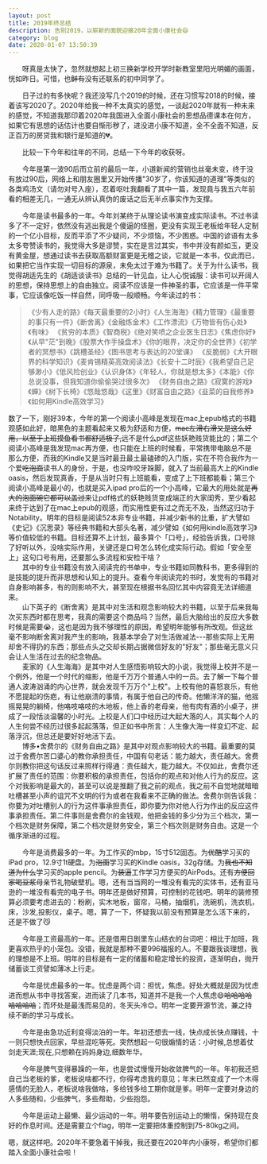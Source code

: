 ```yaml
---
layout: post
title: 2019年终总结
description: 告别2019，以崭新的面貌迎接20年全面小康社会😄
category: blog
date: 2020-01-07 13:50:39
---
```


&emsp;&emsp;呀真是太快了，忽然就想起上初三换新学校开学时新教室里阳光明媚的画面，恍如昨日。可惜，也~~鲜有~~没有还联系的初中同学了。

&emsp;&emsp;日子过的有多快呢？我还没写几个2019的时候，还在习惯写2018的时候，接着该写2020了。2020年给我一种不太真实的感觉，一谈起2020年就有一种未来的感觉，不知道我那印着2020年我国进入全面小康社会的思想品德课本在何方，如果它有思想的话估计也要自惭形秽了，进没进小康不知道，全不全面不知道，反正百万的房贷我和银行是知道的💔。

&emsp;&emsp;比较一下今年和往年的不同，总结一下今年的收获呀。

&emsp;&emsp;今年是第一波90后而立前的最后一年，小道新闻的营销也丝毫未变，终于没有放过90后，网络上和朋友圈里又开始传播"30岁了，你该知道的道理"等类似的各类鸡汤文（请勿对号入座），忍着呕吐我翻看了其中一篇，发现竟与我五六年前看的相差无几，一通无从辨认真伪的废话之后无半点事实作为支撑。

&emsp;&emsp;今年是读书最多的一年。今年刘某终于从理论读书演变成实际读书。不过书读多了不一定好，依然没有逃出我是个傻逼的怪圈，更没有实现王老板给年轻人定制的一个亿小目标，反而平添了不少疑问，不少烦恼，不少困惑。中国的谚语有太多太多夸赞读书的，我觉得大多是谬赞，实在是言过其实，书中并没有颜如玉，更没有黄金屋，想通过读书去获取高额财富更是无稽之谈，它就是一本书，仅此而已，如果把它当作实现一切目标的源泉，未免太过于难为书籍了。关于为什么读书，我觉得胡适先生的《胡适谈读书》总结的一针见血，让人心悦诚服：读书可以开阔人的思想，保持思想上的自由独立。阅读不应该是一件神圣的事，它应该是一件平常事，它应该像吃饭一样自然，同呼吸一般顺畅。今年读过的书：
>《少有人走的路》《每天最重要的2小时》《人生海海》《精力管理》《最重要的事只有一件》《断舍离》《金融炼金术》《工作漂流》《万物皆有伤心处》《有味》
《贫穷的本质》《智商税》《绝对笑喷之企业医生日志》《焦虑你好》《从早"茫"到晚》《股票大作手操盘术》《你的眼界，决定你的全世界》《初学者的冥想书》《跳槽圣经》《图书思考与表达的20堂课》
《反脆弱》《大开眼界的科学知识》《麦肯锡精英高效阅读法》《长安十二时辰》《我希望自己足够渺小》《低风险创业》《认识身体》《年轻人，你就是想太多》《本能》《你总说没事，但我知道你偷偷哭过很多次》
《财务自由之路》《寂寞的游戏》《蝉》《树下长椅》《悠哉悠哉》《这里》《财富自由之路》《韭菜的自我修养》《如何用Kindle高效学习》

数了一下，刚好39本，今年的第一个阅读小高峰是发现在mac上epub格式的书籍观感如此好，暗黑色的主题看起来又极为舒适和方便，~~mac左滑右滑又是这么好用，以至于上班摸鱼看书都舒适极了,~~远不是什么pdf这些妖艳贱货能比的；第二个阅读小高峰是我发现mac再方便，也只能在上班的时候看，平常携带电脑总不是那么方便，而我的Kindle又是当时最丑最土最磕碜的入门版，实在不符合我作为一个爱~~吃泡面~~读书人的身份，于是，也没咋咬牙跺脚，就入了当前最高大上的Kindle oasis，然后发现真香，于是从当时只有上班能看，变成了上下班都能看；第三个阅读小高峰是最小的，也就是买入ipad pro后的一个小高峰，它最大的用处就是~~再大的泡面碗它都可以盖过来~~让pdf格式的妖艳贱货变成端正的大家闺秀，至少看起来终于达到了在mac上epub的观感，而实用性更有过之而无不及，当然这归功于Notability。明年的目标是阅读52本非专业书籍，并减少新书的比重，扩大譬如《史记》《沉思录》等经典书籍和大部头名著，减少譬如《如何用kindle高效学习》等价值较低的书籍。目标还算不上计划，最多算个「口号」，经验告诉我，口号除了好听以外，没啥实际作用，关键还是口号怎么转化成实际行动。假如「安全至上」这句口号有用，还要那么多流程和安检干啥？<br>
&emsp;&emsp;其中的专业书籍没有放入阅读完的书单中，专业书籍如同教科书，更多得到的是技能的提升而非思想和认知上的提升。查看今年阅读完的书时，发觉有的书籍对自身影响甚多，有的则影响不大，甚至现在根据书名回忆其中内容竟无法详细道来。<br>
&emsp;&emsp;山下英子的《断舍离》是其中对生活和观念影响较大的书籍，以至于后来我每次买东西时都在思考，我真的需要这个商品吗？当然，最后大脑给出的反应大多数时候是需要😭，这也是因为我不够理性的原因，希望明年能够有所改观。但这丝毫不影响断舍离对我产生的影响，我基本学会了对生活做减法---那些实际上无用却舍不得扔的东西；那些点头之交却长期占据微信好友的"好友"；那些毫无意义只会让人生活在过去的纪念物品。<br>
&emsp;&emsp;麦家的《人生海海》是其中对人生感悟影响较大的小说，我觉得上校并不是一个例外，他是一个时代的缩影，他是千万万个普通人中的一员。去了解一下每个普通人波涛汹涌的内心世界，就会发现千万万个"上校"。上校有他的喜怒哀乐，有他不愿提起的伤疤，有让他崩溃的事情，有属于他自己的传奇。他懒洋洋的猫，他摇摇晃晃的躺椅，他咯吱咯吱的木地板，他上香的老母亲，他有肉有酒的小桌子，拼成了一段恬淡温馨的小时光。上校是人们口中经历过大起大落的人，其实每个人的人生何尝不经历过很多起起落落，但正如书中所言：人生像大海一样变幻不定、起落浮沉，但总还是要好好地活下去。<br>
&emsp;&emsp;博多•舍费尔的《财务自由之路》是其中对观点影响较大的书籍。最重要的莫过于舍费尔苦口婆心的教你承担责任，中国有句老话：能力越大，责任越大。舍费尔则教你把这句话反过来照样行得通：责任越大，能力越大。不仅如此，舍费尔还扩展了责任的范围：你要积极的承担责任，包括你的观点和对他人行为的反应。这个对我影响是最大的，甚至可以说是推翻了我之前的观点，我之前不自觉地就暗暗吐槽甚至小声的诅咒不文明的行为或者在我看来不正确的做法。舍费尔则告诉我：你要为对吐槽别人的行为这件事承担责任，即你要为你对他人行为作出的反应这件事承担责任。第二件事则是舍费尔的金钱观，他把金钱的多少分为三个档次，第一个档次是财务保障，第二个档次是财务安全，第三个档次则是财务自由。这是一个循序渐进的过程。

&emsp;&emsp;今年是消费最多的一年。为工作买的mbp，15寸512固态。为~~优酷~~学习买的iPad pro，12.9寸1t硬盘。为~~泡面~~学习买的Kindle oasis，32g存储。为~~我也不知道为什么~~学习买的apple pencil。为~~装逼~~工作学习方便买的AirPods。还有~~方便回家喝豆浆~~母亲节礼物破壁机。嗯，还有当当网的一堆没有看完的实体书，还有亚马逊的一堆没有看完的电子书。明年还是做好预算，可控制的花钱吧。明年的装修预算必须要考虑进去的：粉刷，实木地板，窗帘，马桶，抽烟机，洗碗机，洗衣机，床，沙发,投影仪，桌子。嗯，算了一下，怀疑我以前没有预算是怎么活下来的，还是不做了😼

&emsp;&emsp;今年是工资最高的一年。还是借用日剧里东山结衣的台词吧：相比于加班，我更喜欢热乎的小笼包。没错，我就是那种不要996福报的人。不要跟我谈理想，我的理想是不上班。明年的目标是有一定的储蓄和稳定增长的投资，逐渐明白，抛开储蓄谈工资譬如薄冰上行走。

&emsp;&emsp;今年是忧虑最多的一年。忧虑是两个词：担忧，焦虑。好处大概就是因为忧虑进而想从书中寻找答案，进而读了几本书，知道并不是我一个人焦虑😄~~哈哈哈哈哈哈哈哈~~；而坏处是最浅而易见的，冬天头冷😊。明年一定要开源节流，兼之持续不断的学习与成长。

&emsp;&emsp;今年是由急功近利变得淡泊的一年。年初还想去一线，快点成长快点赚钱，十一则只想快点回家，早些混吃等死。突然想起一句很煽情的话：小时候,总想着仗剑走天涯;现在,只想赖在妈妈身边,细数年华。

&emsp;&emsp;今年是脾气变得暴躁的一年，也是尝试慢慢开始收敛脾气的一年。年初我还把自己当老板的爹，老板说啥都不行，你得考虑我的意见；年末已然变成了一个木得感情的无脸人，老板说啥我做啥，多给钱多给工期你就是爹。明年一定要对身边的人多些随和，少些脾气，多些帮助，少些抱怨。

&emsp;&emsp;今年是运动上最懒、最少运动的一年。明年要告别运动上的懒惰，保持现在良好的作息时间。还是需要立个flag，明年一定要把体重控制到75-80kg之间。

嗯，就这样吧。2020年不要急着干掉我，我还要在2020年内小康呀，希望你们都踏入全面小康社会啦！

































